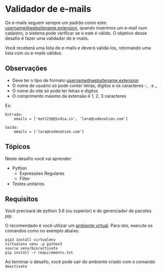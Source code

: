 # Validador de e-mails

Os e-mails seguem sempre um padrão como este: username@websitename.extension, quando inserimos um e-mail num cadastro, o sistema pode verificar se o este é válido.
O objetivo desse desafio é fazer uma validador de e-mails.

Você receberá uma lista de e-mails e deverá validá-los, retornando uma lista com os e-mails válidos.

## Observações

- Deve ter o tipo de formato username@websitename.extension
- O nome de usuário só pode conter letras, dígitos e os caracteres -, . e _
- O nome do site só pode ter letras e dígitos
- O comprimento máximo da extensão é 1, 2, 3 caracteres

Ex:

    Entrada:
        emails = ['matt23@@india.in', 'lara@codenation.com']

    Saida:
        emails = ['lara@codenation.com']

## Tópicos

Neste desafio você vai aprender:

- Python
    - Expressões Regulares
    - Filter
- Testes unitários

## Requisitos

Você precisará de python 3.6 (ou superior) e do gerenciador de pacotes pip.

O recomendado é você utilizar um [ambiente virtual](https://pythonacademy.com.br/blog/python-e-virtualenv-como-programar-em-ambientes-virtuais). Para isto, execute os comandos como no exemplo abaixo:

    pip3 install virtualenv
    virtualenv venv -p python3
    source venv/bin/activate
    pip install -r requirements.txt

Ao terminar o desafio, você pode sair do ambiente criado com o comando `deactivate`
